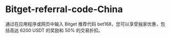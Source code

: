 # Bitget-referral-code-China
通过在应用程序或网页中输入 Bitget 推荐代码 bet168，您可以享受独家优惠，包括高达 6200 USDT 的奖励和 50% 的交易折扣。
